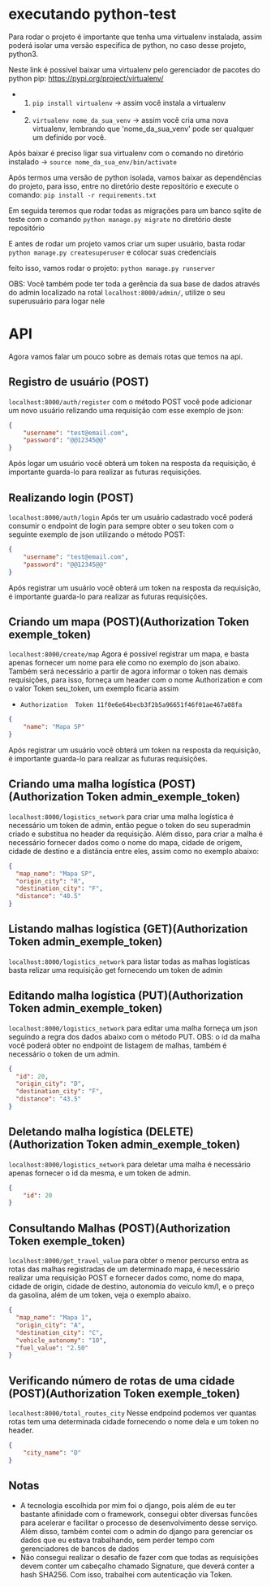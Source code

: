# executando python-test

Para rodar o projeto é importante que tenha uma virtualenv instalada, assim poderá isolar uma versão especifica de python, no caso desse projeto, python3.

Neste link é possivel baixar uma virtualenv pelo gerenciador de pacotes do python pip: https://pypi.org/project/virtualenv/
- 1. `pip install virtualenv` -> assim você instala a virtualenv
- 2. `virtualenv nome_da_sua_venv` -> assim você cria uma nova virtualenv, lembrando que 'nome_da_sua_venv' pode ser qualquer um definido por você.

Após baixar é preciso ligar sua virtualenv com o comando no diretório instalado -> `source nome_da_sua_env/bin/activate`

Após termos uma versão de python isolada, vamos baixar as dependências do projeto, para isso, entre no diretório deste repositório e execute o comando: 
`pip install -r requirements.txt`


Em seguida teremos que rodar todas as migrações para um banco sqlite de teste com o comando `python manage.py migrate` no diretório deste repositório

E antes de rodar um projeto vamos criar um super usuário, basta rodar `python manage.py createsuperuser` e colocar suas credenciais

feito isso, vamos rodar o projeto: `python manage.py runserver`

OBS: Você também pode ter toda a gerência da sua base de dados através do admin localizado na rotal `localhost:8000/admin/`, utilize o seu superusuário para logar nele

# API

Agora vamos falar um pouco sobre as demais rotas que temos na api.


Registro de usuário (POST)
----------
`localhost:8000/auth/register`
 com o método POST você pode adicionar um novo usuário relizando uma requisição com esse exemplo de json: 
```json
{
	"username": "test@email.com",
	"password": "@@12345@@"
}
```
Após logar um usuário você obterá um token na resposta da requisição, é importante guarda-lo para realizar as futuras requisições.

Realizando login (POST)
----------
`localhost:8000/auth/login` Após ter um usuário cadastrado você poderá consumir o endpoint de login para sempre obter o seu token com o seguinte exemplo de json utilizando o método POST: 
```json
{
	"username": "test@email.com",
	"password": "@@12345@@"
}
```
Após registrar um usuário você obterá um token na resposta da requisição, é importante guarda-lo para realizar as futuras requisições.

Criando um mapa (POST)(Authorization  Token exemple_token)
----------
`localhost:8000/create/map` Agora é possivel registrar um mapa, e basta apenas fornecer um nome para ele como no exemplo do json abaixo. Também será necessário a partir de agora informar o token nas demais requisições,
para isso, forneça um header com o nome Authorization e com o valor Token seu_token, um exemplo ficaria assim 
- `Authorization  Token 11f0e6e64becb3f2b5a96651f46f01ae467a08fa`

```json
{
	"name": "Mapa SP"
}
```
Após registrar um usuário você obterá um token na resposta da requisição, é importante guarda-lo para realizar as futuras requisições.

Criando uma malha logística (POST)(Authorization  Token admin_exemple_token)
----------
`localhost:8000/logistics_network` para criar uma malha logística é necessário um token de admin, então pegue o token do seu superadmin criado e substitua no header da requisição. Além disso, para criar a malha é necessário fornecer dados como o nome do mapa, cidade de origem, cidade de destino e a distância entre eles, assim como no exemplo abaixo:

```json
{
  "map_name": "Mapa SP",
  "origin_city": "R",
  "destination_city": "F",
  "distance": "40.5"
}
```

Listando malhas logística (GET)(Authorization  Token admin_exemple_token)
----------
`localhost:8000/logistics_network` para listar todas as malhas logísticas basta relizar uma requisição get fornecendo um token de admin

Editando malha logística (PUT)(Authorization  Token admin_exemple_token)
----------
`localhost:8000/logistics_network` para editar uma malha forneça um json seguindo a regra dos dados abaixo com o método PUT. OBS: o id da malha você poderá obter no endpoint de listagem de malhas, também é necessário o token de um admin.
```json
{
  "id": 20,
  "origin_city": "D",
  "destination_city": "F",
  "distance": "43.5"
}
```

Deletando malha logística (DELETE)(Authorization  Token admin_exemple_token)
----------
`localhost:8000/logistics_network` para deletar uma malha é necessário apenas fornecer o id da mesma, e um token de admin.
```json
{
	"id": 20
}
```

Consultando Malhas (POST)(Authorization  Token exemple_token)
----------
`localhost:8000/get_travel_value` para obter o menor percurso entra as rotas das malhas registradas de um determinado mapa, é necessário realizar uma requisição POST
e fornecer dados como, nome do mapa, cidade de origin, cidade de destino, autonomia do veículo km/l, e o preço da gasolina, além de um token, veja o exemplo abaixo.
```json
{
  "map_name": "Mapa 1",
  "origin_city": "A",
  "destination_city": "C",
  "vehicle_autonomy": "10",
  "fuel_value": "2.50"
}
```

Verificando número de rotas de uma cidade (POST)(Authorization  Token exemple_token)
----------
`localhost:8000/total_routes_city` Nesse endpoind podemos ver quantas rotas tem uma determinada cidade fornecendo o nome dela e um token no header.

```json
{
	"city_name": "D"
}
```

Notas
----------
- A tecnologia escolhida por mim foi o django, pois além de eu ter bastante afinidade com o framework, consegui obter diversas funcões para acelerar e facilitar o processo de desenvolvimento desse serviço. Além disso, também contei com o admin do django para gerenciar os dados que eu estava trabalhando, sem perder tempo com gerenciadores de bancos de dados
- Não consegui realizar o desafio de fazer com que todas as requisições devem conter um cabeçalho chamado Signature, que deverá conter a hash SHA256. Com isso, trabalhei com autenticação via Token.

